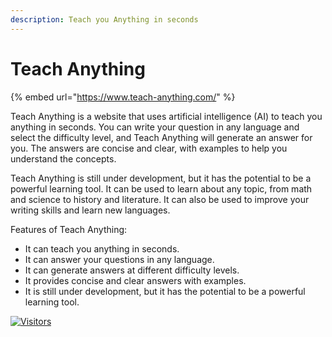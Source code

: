 ```yaml
---
description: Teach you Anything in seconds
---
```


# Teach Anything

{% embed url="https://www.teach-anything.com/" %}

Teach Anything is a website that uses artificial intelligence (AI) to teach you anything in seconds. You can write your question in any language and select the difficulty level, and Teach Anything will generate an answer for you. The answers are concise and clear, with examples to help you understand the concepts.

Teach Anything is still under development, but it has the potential to be a powerful learning tool. It can be used to learn about any topic, from math and science to history and literature. It can also be used to improve your writing skills and learn new languages.

Features of Teach Anything:

* It can teach you anything in seconds.
* It can answer your questions in any language.
* It can generate answers at different difficulty levels.
* It provides concise and clear answers with examples.
* It is still under development, but it has the potential to be a powerful learning tool.

[![Visitors](https://api.visitorbadge.io/api/visitors?path=https%3A%2F%2Fgithub.com%2Fdrshahizan\&labelColor=%23697689\&countColor=%23555555\&style=plastic)](https://visitorbadge.io/status?path=https%3A%2F%2Fgithub.com%2Fdrshahizan)
